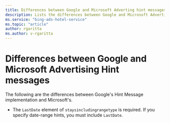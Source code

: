 ```yaml
---
title: Differences between Google and Microsoft Adverting hint messages differences
description: Lists the differences between Google and Microsoft Advertising hint messages
ms.service: "bing-ads-hotel-service"
ms.topic: "article"
author: rgaritta
ms.author: v-rgaritta
---
```


# Differences between Google and Microsoft Advertising Hint messages

The following are the differences between Google's Hint Message implementation and Microsoft's.

- The `LastDate` element of `staysincludingrangetype` is required. If you specify date-range hints, you must include `LastDate`.  
